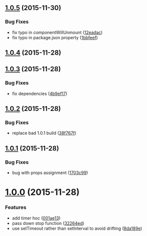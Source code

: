 <a name="1.0.5"></a>
## [1.0.5](https://github.com/troch/react-timer-hoc/compare/v1.0.4...v1.0.5) (2015-11-30)


### Bug Fixes

* fix typo in componentWillUnmount ([12eadac](https://github.com/troch/react-timer-hoc/commit/12eadac))
* fix typo in package.json  property ([1bbfeef](https://github.com/troch/react-timer-hoc/commit/1bbfeef))



<a name="1.0.4"></a>
## [1.0.4](https://github.com/troch/react-timer-hoc/compare/v1.0.3...v1.0.4) (2015-11-28)




<a name="1.0.3"></a>
## [1.0.3](https://github.com/troch/react-timer-hoc/compare/v1.0.2...v1.0.3) (2015-11-28)


### Bug Fixes

* fix dependencies ([4b9ef17](https://github.com/troch/react-timer-hoc/commit/4b9ef17))



<a name="1.0.2"></a>
## [1.0.2](https://github.com/troch/react-timer-hoc/compare/v1.0.1...v1.0.2) (2015-11-28)


### Bug Fixes

* replace bad 1.0.1 build ([38f767f](https://github.com/troch/react-timer-hoc/commit/38f767f))



<a name="1.0.1"></a>
## [1.0.1](https://github.com/troch/react-timer-hoc/compare/v1.0.0...v1.0.1) (2015-11-28)


### Bug Fixes

* bug with props assignment ([1703c99](https://github.com/troch/react-timer-hoc/commit/1703c99))



<a name="1.0.0"></a>
# [1.0.0](https://github.com/troch/react-timer-hoc/compare/001ae13...v1.0.0) (2015-11-28)


### Features

* add timer hoc ([001ae13](https://github.com/troch/react-timer-hoc/commit/001ae13))
* pass down stop function ([32264ed](https://github.com/troch/react-timer-hoc/commit/32264ed))
* use setTimeout rather than setInterval to avoid drifting ([8da189e](https://github.com/troch/react-timer-hoc/commit/8da189e))



